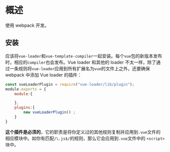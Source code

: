 # 概述

使用 webpack 开发。

## 安装

应该将`vue-loader`和`vue-template-compiler`一起安装。每个`vue`包的新版本发布时，相应的`compiler`也会发布。Vue loader 和其他的 loader 不太一样，除了通过一条规则将`vue-loader`应用到所有扩展名为`vue`的文件上之外，还要确保 webpack 中添加 Vue loader 的插件：
```js
const vueLoaderPlugin = require("vue-loader/lib/plugin");
module.exports = {
    module:{

    },
    plugins:{
        new vueLoaderPlugin() ;
    }
}
```

**这个插件是必须的**，它的职责是将你定义过的其他规则复制并应用到`.vue`文件的相应模块中。如你有匹配`/\.js$/`的规则，那么它会应用到`.vue`文件中的 `<script>`块中。

